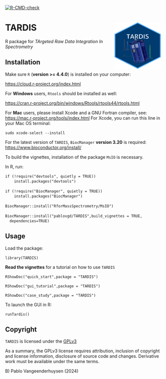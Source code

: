 <!-- badges: start -->
[![R-CMD-check](https://github.com/pablovgd/TARDIS/actions/workflows/R-CMD-check.yaml/badge.svg?branch=devel)](https://github.com/pablovgd/TARDIS/actions/workflows/R-CMD-check.yaml)
<!-- badges: end -->

# TARDIS <img src="man/figures/tardis.png" width="150" height="150" align = right />        

R package for *TArgeted Raw Data Integration In Spectrometry*

## Installation
Make sure `R` (**version >= 4.4.0**) is installed on your computer:

https://cloud.r-project.org/index.html

For **Windows** users, `Rtools` should be installed as well:

https://cran.r-project.org/bin/windows/Rtools/rtools44/rtools.html

For **Mac** users, please install Xcode and a GNU Fortran compiler, see:
https://mac.r-project.org/tools/index.html
For Xcode, you can run this line in your Mac OS terminal:
```
sudo xcode-select --install
```

For the latest version of `TARDIS`, `BiocManager` **version 3.20** is required:
https://www.bioconductor.org/install/

To build the vignettes, installation of the package `MsIO` is necessary.

In R, run:

```
if (!require("devtools", quietly = TRUE))
    install.packages("devtools")

if (!require("BiocManager", quietly = TRUE))
    install.packages("BiocManager")

BiocManager::install("RforMassSpectrometry/MsIO")

BiocManager::install("pablovgd/TARDIS",build_vignettes = TRUE,
  dependencies=TRUE)

```

## Usage

Load the package:

```
library(TARDIS)
```


**Read the vignettes** for a tutorial on how to use `TARDIS`

```
RShowDoc("quick_start",package = "TARDIS")
```

```
RShowDoc("gui_tutorial",package = "TARDIS")
```

```
RShowDoc("case_study",package = "TARDIS")
```

To launch the GUI in R:

```
runTardis()
```

## Copyright

`TARDIS` is licensed under the [GPLv3](http://choosealicense.com/licenses/gpl-3.0/)

As a summary, the GPLv3 license requires attribution, inclusion of copyright and license information, disclosure of source code and changes. Derivative work must be available under the same terms.

B) Pablo Vangeenderhuysen (2024)

